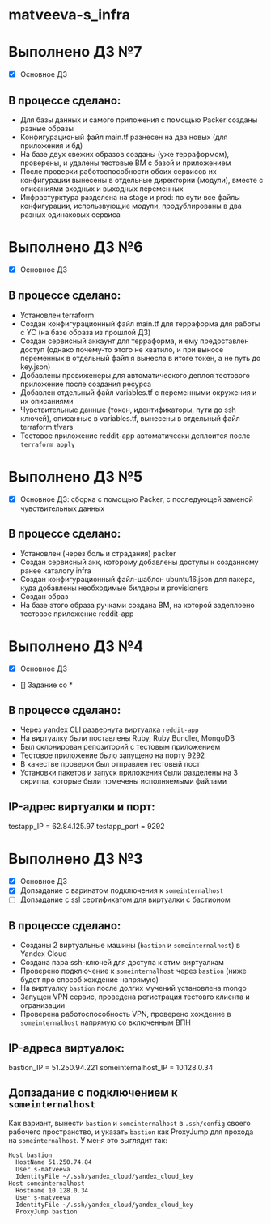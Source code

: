 # matveeva-s_infra


# Выполнено ДЗ №7

 - [x] Основное ДЗ

## В процессе сделано:
- Для базы данных и самого приложения с помощью Packer созданы разные образы
- Конфигурационый файл main.tf разнесен на два новых (для приложения и бд)
- На базе двух свежих образов созданы (уже терраформом), проверены, и удалены тестовые ВМ с базой и приложением
- После проверки работоспособности обоих сервисов их конфигурации вынесены в отдельные директории (модули), вместе с описаниями входных и выходных переменных
- Инфрастурктура разделена на stage и prod: по сути все файлы конфигурации, использвующие модули, продублированы в два разных одинаковых сервиса


# Выполнено ДЗ №6

 - [x] Основное ДЗ

## В процессе сделано:
- Установлен terraform
- Создан конфигурационный файл main.tf для терраформа для работы с YC (на базе образа из прошлой ДЗ)
- Создан сервисный аккаунт для терраформа, и ему предоставлен доступ (однако почему-то этого не хватило, и при выносе переменных в отдельный файл я вынесла в итоге токен, а не путь до key.json)
- Добавлены провиженеры для автоматического деплоя тестового приложение после создания ресурса
- Добавлен отдельный файл variables.tf с переменными окружения и их описаниями
- Чувствительные данные (токен, идентификаторы, пути до ssh ключей), описанные в variables.tf, вынесены в отдельный файл terraform.tfvars
- Тестовое приложение reddit-app автоматически деплоится после `terraform apply`

# Выполнено ДЗ №5

 - [x] Основное ДЗ: сборка с помощью Packer, с последующей заменой чувствительных данных

## В процессе сделано:
- Установлен (через боль и страдания) packer
- Создан сервисный акк, которому добавлены доступы к созданному ранее каталогу infra
- Создан конфигурационный файл-шаблон ubuntu16.json для пакера, куда добавлены необходимые билдеры и provisioners
- Создан образ
- На базе этого образа ручками создана ВМ, на которой задеплоено тестовое приложение reddit-app


# Выполнено ДЗ №4

 - [x] Основное ДЗ
 - [] Задание со *

## В процессе сделано:
 - Через yandex CLI развернута виртуалка `reddit-app`
 - На виртуалку были поставлены Ruby,  Ruby Bundler, MongoDB
 - Был склонирован репозиторий с тестовым приложением
 - Тестовое приложение было запущено на порту 9292
 - В качестве проверки был отправлен тестовый пост
 - Установки пакетов и запуск приложения были разделены на 3 скрипта, которые были помечены исполняемыми файлами

## IP-адрес виртуалки и порт:
testapp_IP = 62.84.125.97
testapp_port = 9292

# Выполнено ДЗ №3

 - [x] Основное ДЗ
 - [x] Допзадание с варинатом подключения к `someinternalhost`
 - [ ] Допзадание с ssl сертификатом для виртуалки с бастионом

## В процессе сделано:
 - Созданы 2 виртуальные машины (`bastion` и `someinternalhost`) в Yandex Cloud
 - Создана пара ssh-ключей для доступа к этим виртуалкам
 - Проверено подключение к `someinternalhost` через `bastion` (ниже будет про способ хождение напрямую)
 - На виртуалку `bastion` после долгих мучений установлена mongo
 - Запущен VPN сервис, проведена регистрация тестовго клиента и огранизации
 - Проверена работоспособность VPN, проверено хождение в `someinternalhost` напрямую со включенным ВПН

## IP-адреса виртуалок:
bastion_IP = 51.250.94.221
someinternalhost_IP = 10.128.0.34

## Допзадание с подключением к `someinternalhost`

Как вариант, вынести `bastion` и `someinternalhost` в `.ssh/config` своего рабочего пространство, и указать `bastion` как ProxyJump для прохода на `someinternalhost`. У меня это выглядит так:

```
Host bastion
  HostName 51.250.74.84
  User s-matveeva
  IdentityFile ~/.ssh/yandex_cloud/yandex_cloud_key
Host someinternalhost
  Hostname 10.128.0.34
  User s-matveeva
  IdentityFile ~/.ssh/yandex_cloud/yandex_cloud_key
  ProxyJump bastion
```
